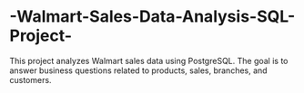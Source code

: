 # -Walmart-Sales-Data-Analysis-SQL-Project-
This project analyzes Walmart sales data using PostgreSQL. The goal is to answer business questions related to products, sales, branches, and customers.

